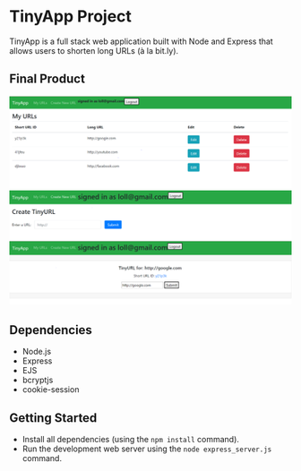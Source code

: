 # TinyApp Project

TinyApp is a full stack web application built with Node and Express that allows users to shorten long URLs (à la bit.ly).

## Final Product

!["screenshot og the URL homepage"](docs/urls_home_page.PNG)
!["screenshot of the create URL homepage"](docs/create_url_page.PNG)
!["screenshot of the edit page"](docs/edit_page.PNG)

## Dependencies

- Node.js
- Express
- EJS
- bcryptjs
- cookie-session

## Getting Started

- Install all dependencies (using the `npm install` command).
- Run the development web server using the `node express_server.js` command.